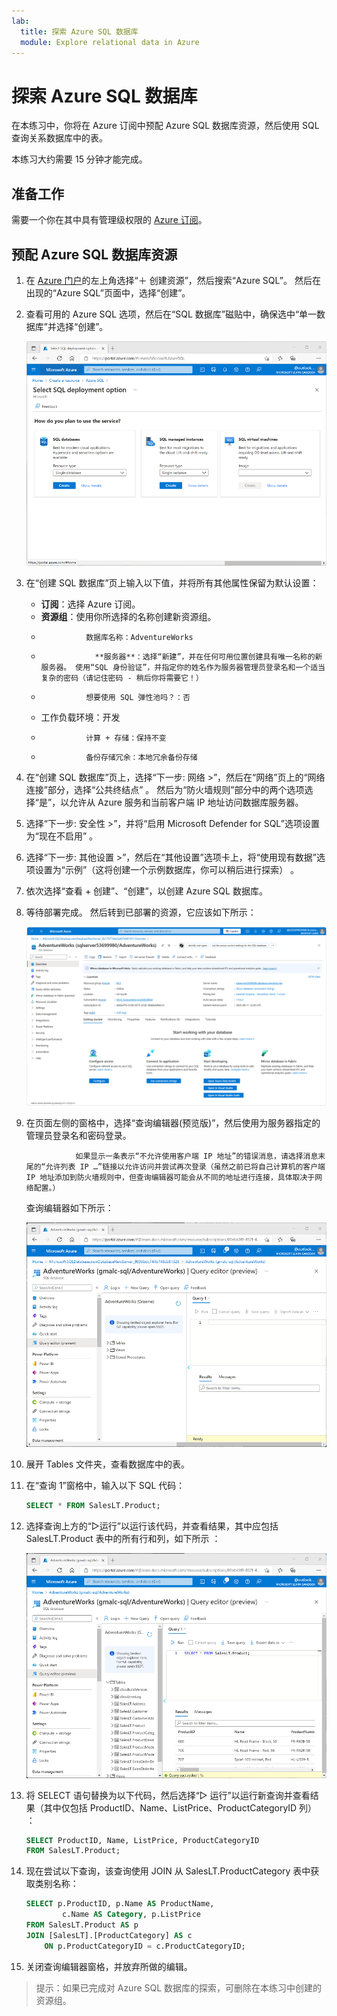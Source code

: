 ```yaml
---
lab:
  title: 探索 Azure SQL 数据库
  module: Explore relational data in Azure
---
```


# <a name="explore-azure-sql-database"></a>探索 Azure SQL 数据库

在本练习中，你将在 Azure 订阅中预配 Azure SQL 数据库资源，然后使用 SQL 查询关系数据库中的表。

本练习大约需要 15 分钟才能完成。

## <a name="before-you-start"></a>准备工作

需要一个你在其中具有管理级权限的 [Azure 订阅](https://azure.microsoft.com/free)。

## <a name="provision-an-azure-sql-database-resource"></a>预配 Azure SQL 数据库资源

1. 在 [Azure 门户](https://portal.azure.com?azure-portal=true)的左上角选择“&#65291; 创建资源”，然后搜索“Azure SQL”。 然后在出现的“Azure SQL”页面中，选择“创建”。

1. 查看可用的 Azure SQL 选项，然后在“SQL 数据库”磁贴中，确保选中“单一数据库”并选择“创建”。

    ![Azure 门户的屏幕截图，其中显示了 Azure SQL 页面。](images//azure-sql-portal.png)

1. 在“创建 SQL 数据库”页上输入以下值，并将所有其他属性保留为默认设置：
    - **订阅**：选择 Azure 订阅。
    - **资源组**：使用你所选择的名称创建新资源组。
    -               数据库名称：AdventureWorks
    -                 **服务器**：选择“新建”，并在任何可用位置创建具有唯一名称的新服务器。 使用“SQL 身份验证”，并指定你的姓名作为服务器管理员登录名和一个适当复杂的密码（请记住密码 - 稍后你将需要它！）
    -               想要使用 SQL 弹性池吗？：否
    - 工作负载环境：开发
    -               计算 + 存储：保持不变
    -               备份存储冗余：本地冗余备份存储

1. 在“创建 SQL 数据库”页上，选择“下一步: 网络 >”，然后在“网络”页上的“网络连接”部分，选择“公共终结点”    。 然后为“防火墙规则”部分中的两个选项选择“是”，以允许从 Azure 服务和当前客户端 IP 地址访问数据库服务器。

1. 选择“下一步: 安全性 >”，并将“启用 Microsoft Defender for SQL”选项设置为“现在不启用”  。

1. 选择“下一步: 其他设置 >”，然后在“其他设置”选项卡上，将“使用现有数据”选项设置为“示例”（这将创建一个示例数据库，你可以稍后进行探索）   。

1. 依次选择“查看 + 创建”、“创建”，以创建 Azure SQL 数据库。

1. 等待部署完成。 然后转到已部署的资源，它应该如下所示：

    ![Azure 门户的屏幕截图，其中显示了 SQL 数据库页面。](images//sql-database-portal.png)

1. 在页面左侧的窗格中，选择“查询编辑器(预览版)”，然后使用为服务器指定的管理员登录名和密码登录。
    
                  如果显示一条表示“不允许使用客户端 IP 地址”的错误消息，请选择消息末尾的“允许列表 IP …”链接以允许访问并尝试再次登录（虽然之前已将自己计算机的客户端 IP 地址添加到防火墙规则中，但查询编辑器可能会从不同的地址进行连接，具体取决于网络配置。）
    
    查询编辑器如下所示：
    
    ![Azure 门户的屏幕截图，其中显示了查询编辑器。](images//query-editor.png)

1. 展开 Tables 文件夹，查看数据库中的表。

1. 在“查询 1”窗格中，输入以下 SQL 代码：

    ```sql
    SELECT * FROM SalesLT.Product;
    ```

1. 选择查询上方的“&#9655;运行”以运行该代码，并查看结果，其中应包括 SalesLT.Product 表中的所有行和列，如下所示 ：

    ![Azure 门户的屏幕截图，其中显示了包含查询结果的查询编辑器。](images//sql-query-results.png)

1. 将 SELECT 语句替换为以下代码，然后选择“&#9655; 运行”以运行新查询并查看结果（其中仅包括 ProductID、Name、ListPrice、ProductCategoryID 列）    ：

    ```sql
    SELECT ProductID, Name, ListPrice, ProductCategoryID
    FROM SalesLT.Product;
    ```

1. 现在尝试以下查询，该查询使用 JOIN 从 SalesLT.ProductCategory 表中获取类别名称：

    ```sql
    SELECT p.ProductID, p.Name AS ProductName,
            c.Name AS Category, p.ListPrice
    FROM SalesLT.Product AS p
    JOIN [SalesLT].[ProductCategory] AS c
        ON p.ProductCategoryID = c.ProductCategoryID;
    ```

1. 关闭查询编辑器窗格，并放弃所做的编辑。

> 提示：如果已完成对 Azure SQL 数据库的探索，可删除在本练习中创建的资源组。
